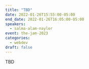```yaml
---
title: "TBD"
date: 2022-01-26T15:55:00-05:00
end_date: 2022-01-26T16:05:00-05:00
speakers:
  - salma-alam-naylor
event: the-jam-2023
categories:
  - webdev
draft: false
---
```

TBD
